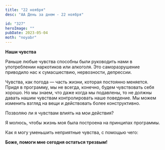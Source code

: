 ```yaml
---
title: "22 ноября"
desc: "АА День за днем - 22 ноября"

id: "327"
heroImage: ""
pubDate: 2023-05-04
moth: "noyabr"
---
```


**Наши чувства**

Раньше любые чувства способны были руководить нами в употреблении наркотиков
или алкоголя. Это саморазрушение приводило нас к сумасшествию, нервозности,
депрессии.

Чувства, как погода — часть жизни, которая постоянно меняется. Придя в
программу, мы не всегда, конечно, будем чувствовать себя хорошо. Но мы знаем,
что даже когда мы подавлены, то не должны давать нашим чувствам контролировать
наше поведение. Мы можем изменить взгляд на вещи и действовать более
конструктивно.

Позволяю ли я чувствам влиять на мои действия?

Я молюсь, чтобы жизнь моя была построена на принципах программы.

Как я могу уменьшить неприятные чувства, с помощью чего:

**Боже, помоги мне сегодня остаться трезвым!**
